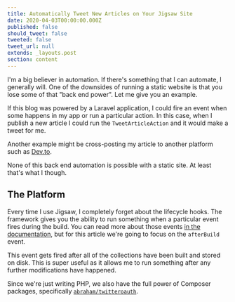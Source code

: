```yaml
---
title: Automatically Tweet New Articles on Your Jigsaw Site
date: 2020-04-03T00:00:00.000Z
published: false
should_tweet: false
tweeted: false
tweet_url: null
extends: _layouts.post
section: content
---
```

I'm a big believer in automation. If there's something that I can automate, I generally will. One of the downsides of running a static website is that you lose some of that "back end power". Let me give you an example.

If this blog was powered by a Laravel application, I could fire an event when some happens in my app or run a particular action. In this case, when I publish a new article I could run the `TweetArticleAction` and it would make a tweet for me.

Another example might be cross-posting my article to another platform such as [Dev.to](https://dev.to).

None of this back end automation is possible with a static site. At least that's what I though.

## The Platform

Every time I use Jigsaw, I completely forget about the lifecycle hooks. The framework gives you the ability to run something when a particular event fires during the build. You can read more about those events [in the documentation](https://jigsaw.tighten.co/docs/event-listeners/), but for this article we're going to focus on the `afterBuild` event.

This event gets fired after all of the collections have been built and stored on disk. This is super useful as it allows me to run something after any further modifications have happened.

Since we're just writing PHP, we also have the full power of Composer packages, specifically [`abraham/twitteroauth`](https://github.com/abraham/twitteroauth).
